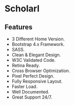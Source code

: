 # Scholarl

## Features

- 3 Different Home Version.
- Bootstrap 4.x Framework.
- SASS.
- Clean & Elegant Design.
- W3C Validated Code.
- Retina Ready.
- Cross Browser Optimization.
- Pixel Perfect Design.
- Fully Responsive Layout.
- Faster Load.
- Well Documented.
- Great Support 24/7.